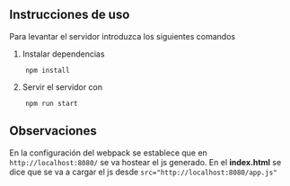 ## Instrucciones de uso

Para levantar el servidor introduzca los siguientes comandos

1. Instalar dependencias
```
    npm install
```
2. Servir el servidor con
```
    npm run start
```

## Observaciones

En la configuración del webpack se establece que en `http://localhost:8080/` se va hostear el js generado. En el **index.html** se dice que se va a cargar el js desde `src="http://localhost:8080/app.js"`
